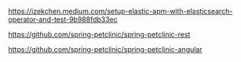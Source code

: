 <https://izekchen.medium.com/setup-elastic-apm-with-elasticsearch-operator-and-test-9b988fdb33ec>

<https://github.com/spring-petclinic/spring-petclinic-rest>

<https://github.com/spring-petclinic/spring-petclinic-angular>
